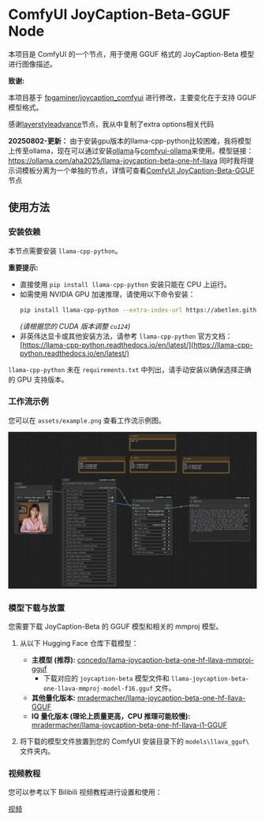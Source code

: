 # ComfyUI JoyCaption-Beta-GGUF Node

本项目是 ComfyUI 的一个节点，用于使用 GGUF 格式的 JoyCaption-Beta 模型进行图像描述。

**致谢:**

本项目基于 [fpgaminer/joycaption_comfyui](https://github.com/fpgaminer/joycaption_comfyui) 进行修改，主要变化在于支持 GGUF 模型格式。

感谢[layerstyleadvance](https://github.com/chflame163/ComfyUI_LayerStyle_Advance)节点，我从中复制了extra options相关代码

**20250802-更新：**
由于安装gpu版本的llama-cpp-python比较困难，我将模型上传至ollama，现在可以通过安装[ollama](https://ollama.com/)与[comfyui-ollama](https://github.com/stavsap/comfyui-ollama)来使用。模型链接：https://ollama.com/aha2025/llama-joycaption-beta-one-hf-llava  同时我将提示词模板分离为一个单独的节点，详情可查看[ComfyUI JoyCaption-Beta-GGUF](https://github.com/judian17/ComfyUI-JoyCaption-beta-one-hf-llava-Prompt_node) 节点

## 使用方法

### 安装依赖

本节点需要安装 `llama-cpp-python`。

**重要提示:**

* 直接使用 `pip install llama-cpp-python` 安装只能在 CPU 上运行。
* 如需使用 NVIDIA GPU 加速推理，请使用以下命令安装：
    ```bash
    pip install llama-cpp-python --extra-index-url https://abetlen.github.io/llama-cpp-python/whl/cu124
    ```
    *(请根据您的 CUDA 版本调整 `cu124`)*
* 非英伟达显卡或其他安装方法，请参考 `llama-cpp-python` 官方文档：
    [https://llama-cpp-python.readthedocs.io/en/latest/](https://llama-cpp-python.readthedocs.io/en/latest/)

`llama-cpp-python` 未在 `requirements.txt` 中列出，请手动安装以确保选择正确的 GPU 支持版本。

### 工作流示例

您可以在 `assets/example.png` 查看工作流示例图。

![工作流示例](assets/example.png)

### 模型下载与放置

您需要下载 JoyCaption-Beta 的 GGUF 模型和相关的 mmproj 模型。

1.  从以下 Hugging Face 仓库下载模型：
    * **主模型 (推荐):** [concedo/llama-joycaption-beta-one-hf-llava-mmproj-gguf](https://huggingface.co/concedo/llama-joycaption-beta-one-hf-llava-mmproj-gguf/tree/main)
        * 下载对应的 `joycaption-beta` 模型文件和 `llama-joycaption-beta-one-llava-mmproj-model-f16.gguf` 文件。
    * **其他量化版本:** [mradermacher/llama-joycaption-beta-one-hf-llava-GGUF](https://huggingface.co/mradermacher/llama-joycaption-beta-one-hf-llava-GGUF/tree/main)
    * **IQ 量化版本 (理论上质量更高，CPU 推理可能较慢):** [mradermacher/llama-joycaption-beta-one-hf-llava-i1-GGUF](https://huggingface.co/mradermacher/llama-joycaption-beta-one-hf-llava-i1-GGUF/tree/main)

2.  将下载的模型文件放置到您的 ComfyUI 安装目录下的 `models\llava_gguf\` 文件夹内。

### 视频教程

您可以参考以下 Bilibili 视频教程进行设置和使用：

[视频](https://www.bilibili.com/video/BV1JKJgzZEgR/)
